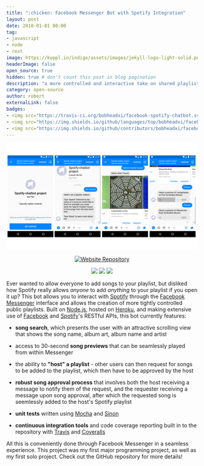 ```yaml
---
title: ":chicken: Facebook Messenger Bot with Spotify Integration"
layout: post
date: 2018-01-01 00:00
tag:
- javascript
- node
- rest
image: https://koppl.in/indigo/assets/images/jekyll-logo-light-solid.png
headerImage: false
open_source: true
hidden: true # don't count this post in blog pagination
description: "a more controlled and interactive take on shared playlists and simple song searches"
category: open-source
author: robert
externalLink: false
badges:
- <img src="https://travis-ci.org/bobheadxi/facebook-spotify-chatbot.svg?branch=dev" />
- <img src="https://img.shields.io/github/languages/top/bobheadxi/facebook-spotify-chatbot.svg" />
- <img src="https://img.shields.io/github/contributors/bobheadxi/facebook-spotify-chatbot.svg" />
---
```


<p align="center">
    <img src="https://github.com/bobheadxi/facebook-spotify-chatbot/blob/dev/screenshots/screenshots0-2-1.png?raw=true" />
</p>

<p align="center">
    <a href="https://github.com/bobheadxi/facebook-spotify-chatbot">
        <img src="https://img.shields.io/badge/GitHub-facebook--spotify--chatbot-red.svg?style=for-the-badge" alt="Website Repository"/>
    </a>
</p>

<p align="center">
    <img src="https://travis-ci.org/bobheadxi/facebook-spotify-chatbot.svg?branch=dev" />
    <img src="https://img.shields.io/github/languages/top/bobheadxi/facebook-spotify-chatbot.svg" />
    <img src="https://img.shields.io/github/contributors/bobheadxi/facebook-spotify-chatbot.svg" />
</p>

Ever wanted to allow everyone to add songs to your playlist, but disliked how Spotify really allows *anyone* to add *anything* to your playlist if you open it up? This bot allows you to interact with [Spotify](https://spotify.com) through the [Facebook Messenger](https://www.messenger.com) interface and allows the creation of more tightly controlled public playlists. Built on [Node.js](https://nodejs.org/en/), hosted on [Heroku](https://www.heroku.com), and making extensive use of [Facebook](https://developers.facebook.com/docs/messenger-platform/) and [Spotify](https://developer.spotify.com/web-api/)'s RESTful APIs, this bot currently features:

- **song search**, which presents the user with an attractive scrolling view that shows the song name, album art, album name and artist

- access to 30-second **song previews** that can be seamlessly played from within Messenger

- the ability to **"host" a playlist** - other users can then request for songs to be added to the playlist, which then have to be approved by the host

- **robust song approval process** that involves both the host receiving a message to notify them of the request, and the requester receiving a message upon song approval, after which the requested song is seemlessly added to the host's Spotify playlist

- **unit tests** written using [Mocha](https://mochajs.org) and [Sinon](https://sinonjs.org)

- **continuous integration tools** and code coverage reporting built in to the repository with [Travis](https://travis-ci.org) and [Coveralls](https://coveralls.io)

All this is conveniently done through Facebook Messenger in a seamless experience. This project was my first major programming project, as well as my first solo project. Check out the GitHub repository for more details!
